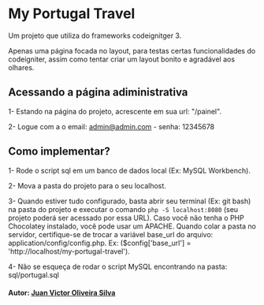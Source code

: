 # My Portugal Travel
Um projeto que utiliza do frameworks codeignitger 3.

Apenas uma página focada no layout, para testas certas funcionalidades do codeigniter, assim como tentar criar um layout bonito e agradável aos olhares.

## Acessando a página adiministrativa

1- Estando na página do projeto, acrescente em sua url: "/painel". 

2- Logue com a o email: admin@admin.com - senha: 12345678

## Como implementar?

1- Rode o script sql em um banco de dados local (Ex: MySQL Workbench).

2- Mova a pasta do projeto para o seu localhost.

3- Quando estiver tudo configurado, basta abrir seu terminal (Ex: git bash) na pasta do projeto e executar o comando `php -S localhost:8080` (seu projeto poderá ser acessado por essa URL). Caso você não tenha o PHP Chocolatey instalado, você pode usar um APACHE. Quando colar a pasta no servidor, certifique-se de trocar a variável base_url do arquivo: application/config/config.php. Ex: ($config['base_url'] = 'http://localhost/my-portugal-travel').

4- Não se esqueça de rodar o script MySQL encontrando na pasta: sql/portugal.sql


#### Autor: [Juan Victor Oliveira Silva](https://github.com/JuanvictorO "JuanvictorO")
